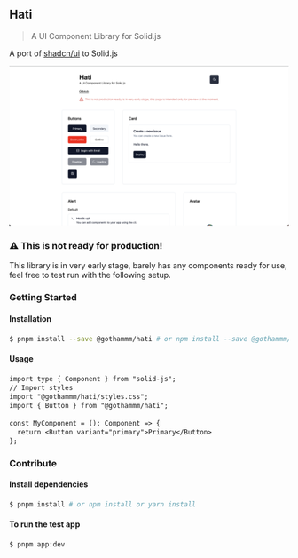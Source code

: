 ## Hati

> A UI Component Library for Solid.js

A port of [shadcn/ui](https://github.com/shadcn/ui) to Solid.js

![hati](./hati.png?raw=true)

### ⚠ This is not ready for production!

This library is in very early stage, barely has any components ready for use, feel free to test run with the following setup.

### Getting Started

#### Installation

```bash
$ pnpm install --save @gothammm/hati # or npm install --save @gothammm/hati
```


#### Usage

```tsx
import type { Component } from "solid-js";
// Import styles
import "@gothammm/hati/styles.css";
import { Button } from "@gothammm/hati";

const MyComponent = (): Component => {
  return <Button variant="primary">Primary</Button>
};

```

### Contribute

#### Install dependencies

```bash
$ pnpm install # or npm install or yarn install
```

#### To run the test app

```bash
$ pnpm app:dev
```
